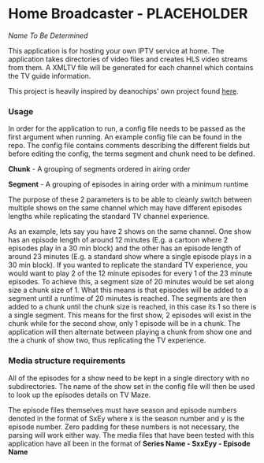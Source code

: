 # Home Broadcaster - PLACEHOLDER
*Name To Be Determined*

This application is for hosting your own IPTV service at home. The application takes directories of video files and
creates HLS video streams from them. A XMLTV file will be generated for each channel which contains the TV guide
information.

This project is heavily inspired by deanochips' own project found [here](https://github.com/deanochips/HLS-XMLTV---Home-Broadcasting).

### Usage

In order for the application to run, a config file needs to be passed as the first argument when running. An example
config file can be found in the repo. The config file contains comments describing the different fields but before
editing the config, the terms segment and chunk need to be defined.

**Chunk** - A grouping of segments ordered in airing order

**Segment** - A grouping of episodes in airing order with a minimum runtime

The purpose of these 2 parameters is to be able to cleanly switch between multiple shows on the same channel which may
have different episodes lengths while replicating the standard TV channel experience. 

As an example, lets say you have 2 shows on the same channel. One show has an episode length of around 12 minutes
(E.g. a cartoon where 2 episodes play in a 30 min block) and the other has an episode length of around 23 minutes
(E.g. a standard show where a single episode plays in a 30 min block). If you wanted to replicate
the standard TV experience, you would want to play 2 of the 12 minute episodes for every 1 of the 23 minute episodes.
To achieve this, a segment size of 20 minutes would be set along size a chunk size of 1. What this means is that
episodes will be added to a segment until a runtime of 20 minutes is reached. The segments are then added
to a chunk until the chunk size is reached, in this case its 1 so there is a single segment. This means for the first
show, 2 episodes will exist in the chunk while for the second show, only 1 episode will be in a chunk. The application
will then alternate between playing a chunk from show one and the a chunk of show two, thus replicating the TV
experience.

### Media structure requirements
All of the episodes for a show need to be kept in a single directory with no subdirectories. The name of the show set
in the config file will then be used to look up the episodes details on TV Maze.

The episode files themselves must have season and episode numbers denoted in the format of SxEy where x is the season
number and y is the episode number. Zero padding for these numbers is not necessary, the parsing will work either way.
The media files that have been tested with this application have all been in the format of **Series Name - SxxEyy - Episode Name**
